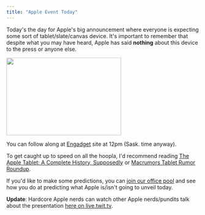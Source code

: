 ```yaml
---
title: "Apple Event Today"
---
```

<p>Today's the day for Apple's big announcement where everyone is expecting some sort of tablet/slate/canvas device.  It's important to remember that despite what you may have heard, Apple has said <strong>nothing</strong> about this device to the press or anyone else.</p>
<p><img src="https://chrisenns.com/wp-content/uploads/2010/01/top-300x203.jpg" alt="" title="Apple Invite" width="300" height="203" class="aligncenter size-medium wp-image-2052" /></p>
<p>You can follow along at <a href="https://www.engadget.com/2010/01/27/live-from-the-apple-tablet-latest-creation-event/">Engadget</a> site at 12pm (Sask. time anyway).</p>
<p>To get caught up to speed on all the hoopla, I'd recommend reading <a href="https://www.engadget.com/2010/01/26/the-apple-tablet-a-complete-history-supposedly/">The Apple Tablet: A Complete History, Supposedly</a> or <a href="https://www.macrumors.com/2010/01/26/the-apple-tablet-rumor-roundup/">Macrumors Tablet Rumor Roundup</a>.</p>
<p>If you'd like to make some predictions, you can <a href="https://blog.yastech.ca/blog/apple-january-2010-media-event-office-pool/">join our office pool</a> and see how you do at predicting what Apple is/isn't going to unveil today.</p>
<p><strong>Update</strong>:  Hardcore Apple nerds can watch other Apple nerds/pundits talk about the presentation <a href="https://live.twit.tv/">here on live.twit.tv</a>.</p>
